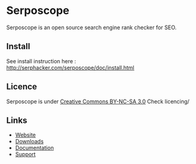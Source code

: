 # Serposcope

Serposcope is an open source search engine rank checker for SEO.

## Install

See install instruction here : http://serphacker.com/serposcope/doc/install.html

## Licence

Serposcope is under [Creative Commons BY-NC-SA 3.0](http://creativecommons.org/licenses/by-nc-sa/3.0/legalcode)
Check licencing/

## Links

* [Website](http://serphacker.com/serposcope/)
* [Downloads](http://serphacker.com/serposcope/download.html)
* [Documentation](http://serphacker.com/serposcope/doc/)
* [Support](http://forum.serphacker.com/)
